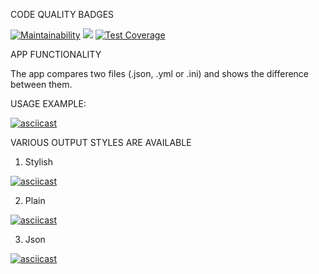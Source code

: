 CODE QUALITY BADGES

[![Maintainability](https://api.codeclimate.com/v1/badges/b70f3d0275c06c9214dd/maintainability)](https://codeclimate.com/github/asagafonov/frontend-project-lvl2/maintainability)
![](https://github.com/asagafonov/frontend-project-lvl2/workflows/Lint/badge.svg)
[![Test Coverage](https://api.codeclimate.com/v1/badges/b70f3d0275c06c9214dd/test_coverage)](https://codeclimate.com/github/asagafonov/frontend-project-lvl2/test_coverage)

APP FUNCTIONALITY

The app compares two files (.json, .yml or .ini) and shows the difference between them.

USAGE EXAMPLE:

[![asciicast](https://asciinema.org/a/6x23Ey4VBacmqcCywwdmrkEuf.svg)](https://asciinema.org/a/6x23Ey4VBacmqcCywwdmrkEuf)

VARIOUS OUTPUT STYLES ARE AVAILABLE

1. Stylish

[![asciicast](https://asciinema.org/a/lI7jNVCrWkXzbcQ1goggaUkAe.svg)](https://asciinema.org/a/lI7jNVCrWkXzbcQ1goggaUkAe)

2. Plain

[![asciicast](https://asciinema.org/a/YFGvRZyM9LbLosbuarlcO3P1Q.svg)](https://asciinema.org/a/YFGvRZyM9LbLosbuarlcO3P1Q)

3. Json

[![asciicast](https://asciinema.org/a/ckqSLuApUGgKk3wo9pP6Vs089.svg)](https://asciinema.org/a/ckqSLuApUGgKk3wo9pP6Vs089)
